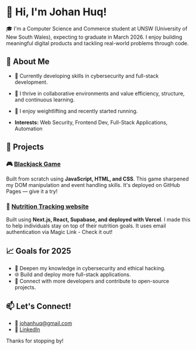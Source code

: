 # 👋 Hi, I'm Johan Huq!

🎓 I'm a Computer Science and Commerce student at UNSW (University of New South Wales), expecting to graduate in March 2026. I enjoy building meaningful digital products and tackling real-world problems through code.

## 💼 About Me

- 🔐 Currently developing skills in cybersecurity and full-stack development.
- 🧠 I thrive in collaborative environments and value efficiency, structure, and continuous learning.
- 🎾 I enjoy weightlifting and recently started running.

- **Interests:** Web Security, Frontend Dev, Full-Stack Applications, Automation

## 🚀 Projects

### 🎮 [Blackjack Game](https://jhuq477.github.io/)
Built from scratch using **JavaScript, HTML, and CSS**. This game sharpened my DOM manipulation and event handling skills. It's deployed on GitHub Pages — give it a try!

### 💪 [Nutrition Tracking website](https://never-skip-dessert.vercel.app/)
Built using **Next.js, React, Supabase, and deployed with Vercel**. I made this to help individuals stay on top of their nutrition goals. It uses email authentication via Magic Link - Check it out!

## 📈 Goals for 2025

- 🔐 Deepen my knowledge in cybersecurity and ethical hacking.
- 🌐 Build and deploy more full-stack applications.
- 🤝 Connect with more developers and contribute to open-source projects.

## 📫 Let's Connect!

- 📧 johanhuq@gmail.com
- 💼 [LinkedIn](https://www.linkedin.com/in/JohanHuq/)

Thanks for stopping by!
